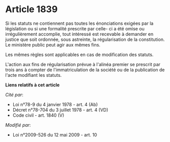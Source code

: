 # Article 1839

Si les statuts ne contiennent pas toutes les énonciations exigées par la législation ou si une formalité prescrite par celle-
ci a été omise ou irrégulièrement accomplie, tout intéressé est recevable à demander en justice que soit ordonnée, sous
astreinte, la régularisation de la constitution. Le ministère public peut agir aux mêmes fins.

Les mêmes règles sont applicables en cas de modification des statuts.

L'action aux fins de régularisation prévue à l'alinéa premier se prescrit par trois ans à compter de l'immatriculation de la
société ou de la publication de l'acte modifiant les statuts.

**Liens relatifs à cet article**

_Cité par_:

  - Loi n°78-9 du 4 janvier 1978 - art. 4 (Ab)
  - Décret n°78-704 du 3 juillet 1978 - art. 4 (VD)
  - Code civil - art. 1840 (V)

_Modifié par_:

  - Loi n°2009-526 du 12 mai 2009 - art. 10
